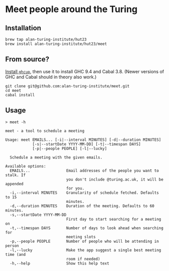 # Meet people around the Turing

## Installation

```shell
brew tap alan-turing-institute/hut23
brew install alan-turing-institute/hut23/meet
```

## From source?

[Install `ghcup`](https://www.haskell.org/ghcup/), then use it to install GHC 9.4 and Cabal 3.8.
(Newer versions of GHC and Cabal should in theory also work.)

```
git clone git@github.com:alan-turing-institute/meet.git
cd meet
cabal install
```

## Usage

```shell
> meet -h

meet - a tool to schedule a meeting

Usage: meet EMAILS... [-i|--interval MINUTES] [-d|--duration MINUTES]
            [-s|--startDate YYYY-MM-DD] [-t|--timespan DAYS]
            [-p|--people PEOPLE] [-l|--lucky]

  Schedule a meeting with the given emails.

Available options:
  EMAILS...                Email addresses of the people you want to stalk. If
                           you don't include @turing.ac.uk, it will be appended
                           for you.
  -i,--interval MINUTES    Granularity of schedule fetched. Defaults to 15
                           minutes.
  -d,--duration MINUTES    Duration of the meeting. Defaults to 60 minutes.
  -s,--startDate YYYY-MM-DD
                           First day to start searching for a meeting on
  -t,--timespan DAYS       Number of days to look ahead when searching for
                           meeting slots
  -p,--people PEOPLE       Number of people who will be attending in person
  -l,--lucky               Make the app suggest a single best meeting time (and
                           room if needed)
  -h,--help                Show this help text
```
